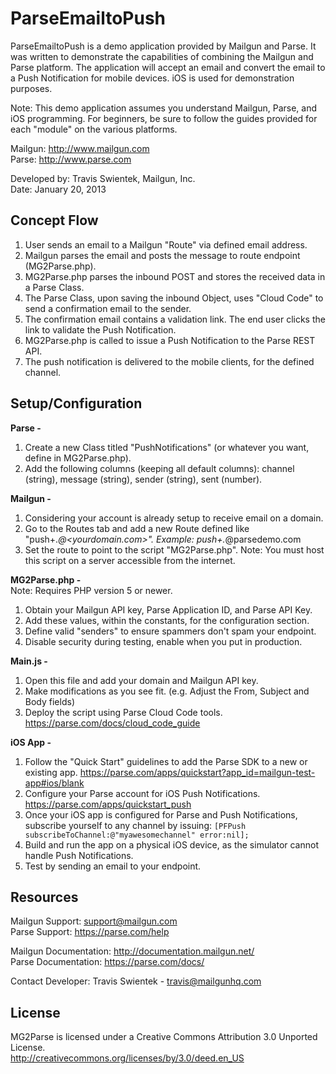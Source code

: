 ParseEmailtoPush
===========
ParseEmailtoPush is a demo application provided by Mailgun and Parse. It was written to demonstrate the capabilities of combining the Mailgun and Parse platform. The application will accept an email and convert the email to a Push Notification for mobile devices. iOS is used for demonstration purposes.  

Note: This demo application assumes you understand Mailgun, Parse, and iOS programming. For beginners, be sure to follow the guides provided for each "module" on the various platforms. 

Mailgun: http://www.mailgun.com  
Parse: http://www.parse.com


Developed by: Travis Swientek, Mailgun, Inc.  
Date: January 20, 2013


Concept Flow
--------

1. User sends an email to a Mailgun "Route" via defined email address.
2. Mailgun parses the email and posts the message to route endpoint (MG2Parse.php). 
3. MG2Parse.php parses the inbound POST and stores the received data in a Parse Class.
4. The Parse Class, upon saving the inbound Object, uses "Cloud Code" to send a confirmation email to the sender. 
5. The confirmation email contains a validation link. The end user clicks the link to validate the Push Notification. 
6. MG2Parse.php is called to issue a Push Notification to the Parse REST API.
7. The push notification is delivered to the mobile clients, for the defined channel.

Setup/Configuration
--------

**Parse -**  
1. Create a new Class titled "PushNotifications" (or whatever you want, define in MG2Parse.php).  
2. Add the following columns (keeping all default columns): channel (string), message (string), sender (string), sent (number).  


**Mailgun -**  
1. Considering your account is already setup to receive email on a domain.  
2. Go to the Routes tab and add a new Route defined like "push+.*@<yourdomain.com>". Example: push+.*@parsedemo.com  
3. Set the route to point to the script "MG2Parse.php". Note: You must host this script on a server accessible from the internet.  

**MG2Parse.php -**  
Note: Requires PHP version 5 or newer.  
1. Obtain your Mailgun API key, Parse Application ID, and Parse API Key.  
2. Add these values, within the constants, for the configuration section.  
3. Define valid "senders" to ensure spammers don't spam your endpoint.  
4. Disable security during testing, enable when you put in production.  

**Main.js -**  
1. Open this file and add your domain and Mailgun API key.  
2. Make modifications as you see fit. (e.g. Adjust the From, Subject and Body fields)  
3. Deploy the script using Parse Cloud Code tools. https://parse.com/docs/cloud_code_guide  

**iOS App -**  
1. Follow the "Quick Start" guidelines to add the Parse SDK to a new or existing app. https://parse.com/apps/quickstart?app_id=mailgun-test-app#ios/blank  
2. Configure your Parse account for iOS Push Notifications. https://parse.com/apps/quickstart_push  
3. Once your iOS app is configured for Parse and Push Notifications, subscribe yourself to any channel by issuing: 
   ``[PFPush subscribeToChannel:@"myawesomechannel" error:nil];``  
4. Build and run the app on a physical iOS device, as the simulator cannot handle Push Notifications.  
5. Test by sending an email to your endpoint.  

Resources
-------
Mailgun Support: support@mailgun.com  
Parse Support: https://parse.com/help

Mailgun Documentation: http://documentation.mailgun.net/  
Parse Documentation: https://parse.com/docs/

Contact Developer: Travis Swientek - travis@mailgunhq.com

License
-------
MG2Parse is licensed under a Creative Commons Attribution 3.0 Unported License.  
http://creativecommons.org/licenses/by/3.0/deed.en_US




